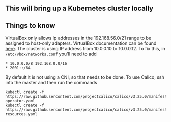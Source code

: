 ## This will bring up a Kubernetes cluster locally

## Things to know
VirtualBox only allows Ip addresses in the 192.168.56.0/21 range to be assigned to host-only adapters. VirtualBox documentation can be found [here](https://www.virtualbox.org/manual/ch06.html#network_hostonly). The cluster is using IP address from 10.0.0.10 to 10.0.0.12. To fix this, in `/etc/vbox/networks.conf` you'll need to add
```
* 10.0.0.0/8 192.168.0.0/16
* 2001::/64
```

By default it is not using a CNI, so that needs to be done. To use Calico,
ssh into the master and then run the commands
```
kubectl create -f https://raw.githubusercontent.com/projectcalico/calico/v3.25.0/manifests/tigera-operator.yaml
kubectl create -f https://raw.githubusercontent.com/projectcalico/calico/v3.25.0/manifests/custom-resources.yaml
```
